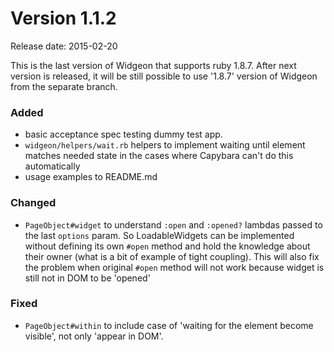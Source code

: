 # Version 1.1.2
Release date: 2015-02-20

This is the last version of Widgeon that supports ruby 1.8.7. After next version is released, it will be still possible to 
use '1.8.7' version of Widgeon from the separate branch.

### Added
* basic acceptance spec testing dummy test app.
* `widgeon/helpers/wait.rb` helpers to implement waiting until element matches needed state in the cases where Capybara can't do this automatically
* usage examples to README.md

### Changed
* `PageObject#widget` to understand `:open` and `:opened?` lambdas passed to the last `options` param. So LoadableWidgets can be implemented without defining its own `#open` method and hold the knowledge about their owner (what is a bit of example of tight coupling). This will also fix the problem when original `#open` method will not work because widget is still not in DOM to be 'opened'

### Fixed
* `PageObject#within` to include case of 'waiting for the element become visible', not only 'appear in DOM'.